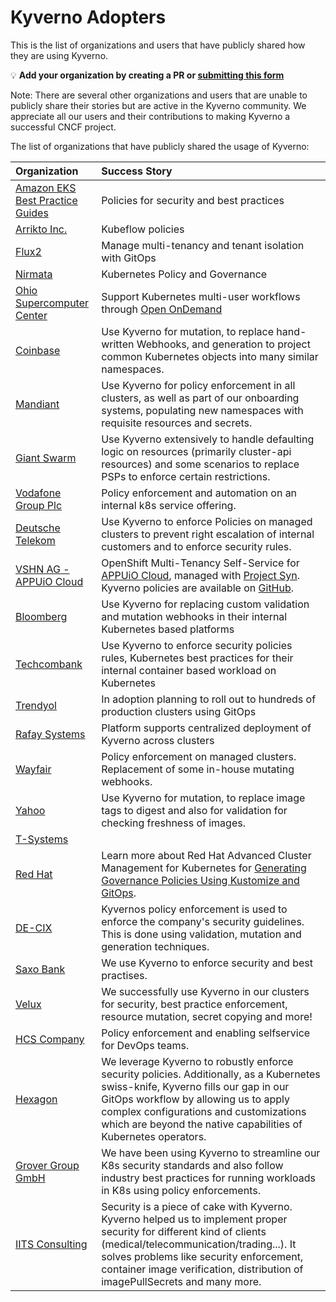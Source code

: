 # Kyverno Adopters

This is the list of organizations and users that have publicly shared how they are using Kyverno.

💡 **Add your organization by creating a PR or [submitting this form](https://forms.gle/K5CApcBAD5D4H1AG8)**

Note: There are several other organizations and users that are unable to publicly share their stories but are active in the Kyverno community. We appreciate all our users and their contributions to making Kyverno a successful CNCF project.

The list of organizations that have publicly shared the usage of Kyverno:

| Organization                                                                                                  | Success Story                                                                                                                                                                                                                |
|:--------------------------------------------------------------------------------------------------------------|:-----------------------------------------------------------------------------------------------------------------------------------------------------------------------------------------------------------------------------|
| [Amazon EKS Best Practice Guides](https://github.com/aws/aws-eks-best-practices/tree/master/policies/kyverno) | Policies for security and best practices                                                                                                                                                                                     |
| [Arrikto Inc.](https://www.arrikto.com)                                                                       | Kubeflow policies                                                                                                                                                                                                            |
| [Flux2](https://github.com/fluxcd/flux2-multi-tenancy#enforce-tenant-isolation)                               | Manage multi-tenancy and tenant isolation with GitOps                                                                                                                                                                        |
| [Nirmata](https://nirmata.com)                                                                                | Kubernetes Policy and Governance                                                                                                                                                                                             |
| [Ohio Supercomputer Center](https://www.osc.edu/)                                                             | Support Kubernetes multi-user workflows through [Open OnDemand](http://openondemand.org/)                                                                                                                                    |
| [Coinbase](https://www.coinbase.com/)                                                                         | Use Kyverno for mutation, to replace hand-written Webhooks, and generation to project common Kubernetes objects into many similar namespaces.                                                                                |
| [Mandiant](https://www.mandiant.com/)                                                                         | Use Kyverno for policy enforcement in all clusters, as well as part of our onboarding systems, populating new namespaces with requisite resources and secrets.                                                               |
| [Giant Swarm](https://www.giantswarm.io/)                                                                     | Use Kyverno extensively to handle defaulting logic on resources (primarily cluster-api resources) and some scenarios to replace PSPs to enforce certain restrictions.                                                        |
| [Vodafone Group Plc](https://www.vodafone.com/)                                                               | Policy enforcement and automation on an internal k8s service offering.                                                                                                                                                       |
| [Deutsche Telekom](https://www.telekom.com/en)                                                                | Use Kyverno to enforce Policies on managed clusters to prevent right escalation of internal customers and to enforce security rules.                                                                                         |
| [VSHN AG - APPUiO Cloud](https://www.vshn.ch/)                                                                | OpenShift Multi-Tenancy Self-Service for [APPUiO Cloud](https://www.appuio.ch), managed with [Project Syn](https://syn.tools). Kyverno policies are available on [GitHub](https://github.com/appuio/component-appuio-cloud). |
| [Bloomberg](https://www.techatbloomberg.com/)                                                                 | Use Kyverno for replacing custom validation and mutation webhooks in their internal Kubernetes based platforms                                                                                                               |
| [Techcombank](https://www.techcombank.com.vn/trang-chu)                                                       | Use Kyverno to enforce security policies rules, Kubernetes best practices for their internal container based workload on Kubernetes                                                                                          |
| [Trendyol](https://www.trendyol.com)                                                                          | In adoption planning to roll out to hundreds of production clusters using GitOps                                                                                                                                             |
| [Rafay Systems](https://rafay.co/)                                                                            | Platform supports centralized deployment of Kyverno across clusters                                                                                                                                                          |
| [Wayfair](https://wayfair.com)                                                                                | Policy enforcement on managed clusters. Replacement of some in-house mutating webhooks.                                                                                                                                      |
| [Yahoo](https://www.yahoo.com/)                                                                               | Use Kyverno for mutation, to replace image tags to digest and also for validation for checking freshness of images.                                                                                                          |
| [T-Systems](https://www.t-systems.com)                                                                        |                                                                                                                                                                                                                              |
| [Red Hat](https://www.redhat.com)                                                                             | Learn more about Red Hat Advanced Cluster Management for Kubernetes for [Generating Governance Policies Using Kustomize and GitOps](https://cloud.redhat.com/blog/generating-governance-policies-using-kustomize-and-gitops).|
| [DE-CIX](https://www.de-cix.net)                                                                              | Kyvernos policy enforcement is used to enforce the company's security guidelines. This is done using validation, mutation and generation techniques.                                                                        |
| [Saxo Bank](https://www.home.saxo/)                                                                           | We use Kyverno to enforce security and best practises.                                                                                                                                                                      |
| [Velux](https://www.velux.com/)                                                                               | We successfully use Kyverno in our clusters for security, best practice enforcement, resource mutation, secret copying and more!                                                                                             |
| [HCS Company](https://www.hcs-company.com/)                                                                   | Policy enforcement and enabling selfservice for DevOps teams.                                                                                                                                                                |
| [Hexagon](https://hexagon.com/)                                                                               | We leverage Kyverno to robustly enforce security policies. Additionally, as a Kubernetes swiss-knife, Kyverno fills our gap in our GitOps workflow by allowing us to apply complex configurations and customizations which are beyond the native capabilities of Kubernetes operators. |
| [Grover Group GmbH](https://www.grover.com)                                                                   | We have been using Kyverno to streamline our K8s security standards and also follow industry best practices for running workloads in K8s using policy enforcements.                                                          |
| [IITS Consulting](https://iits-consulting.de/)                                                                | Security is a piece of cake with Kyverno. Kyverno helped us to implement proper security for different kind of clients (medical/telecommunication/trading...). It solves problems like security enforcement, container image verification, distribution of imagePullSecrets and many more. |

<!-- append the line below to the table
| [name](URL) | brief description of how you are using Kyverno | 
-->
